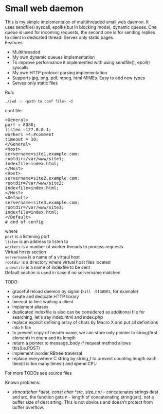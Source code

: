 # Small web daemon

This is my simple implementaion of multithreaded small web daemon. It uses sendfile() syscall, epoll()(but in blocking mode), dynamic queues.
One queue is used for incoming requests, the second one is for sending replies to client in dedicated thread. Serves only static pages.</br>
Features:
* Multithreaded
* My own dynamic queues implementation
* To improve performance it implemented with using sendfile(), epoll() syscalls
* My own HTTP protocol parsing implementation
* Supports jpg, png, pdf, mpeg, html MIMEs. Easy to add new types
* Serves only static files

Run:
```bash
./swd -c <path to conf file> -d
```

conf file:
<pre>
&lt;General&gt;
port = 8080;
listen =127.0.0.1;
workers =4;#comment
timeout = 10;
&lt;/General&gt;
&ltHost&gt;
servername=site1.example.com;
rootdir=/var/www/site1;
indexfile=index.html;
&lt/Host&gt;
&ltHost&gt;
servername=site2.example.com;
rootdir=/var/www/site2;
indexfile=index.html;
&lt/Host&gt;
&ltDefault&gt;
servername=site3.example.com;
rootdir=/var/www/site3;
indexfile=index.html;
&lt/Default&gt;
# end of config
</pre>

where</br>
```port``` is a listening port</br>
```listen```  is an address to listen to</br>
```workers``` is a number of worker threads to process requests</br>
Virtual hosts section</br>
```servername``` is a name of a virtaul host</br>
```rootdir``` is a directory where virtual host files located</br>
```indexfile``` is a name of indexfile to be sent</br>
Default section is used in case if no servername matched</br>


TODO:

* graceful reload daemon by signal (```kill -SIGUSR1```, for example)
* create and dedicate HTTP library
* timeout to limit waiting a client
* implement aliases
* duplicated indexfile is also can be considered as additional file for searching, let's say index.html and index.php
* replace explicit defining array of chars by Macro X and put all definitions into h file
* to prevent copy of header name, we can store only pointer to string(first element) in enum and its length
* return a pointer to message_body if request method allows this(i.e.POST)
* implement inorder RBtree traversal
* replace everywhere C string by string_t to prevent counting length each time(it is too many times!) and spend CPU

For more TODOs see source files</br>

Known problems:</br>

* <em>strncat(char *dest, const char *src, size_t n)</em> - concatenates strings dest and src, the function gets n - length of concatenating string(src), not a buffer size of dest srting. This is not obvious and doesn't protect from buffer overflow.
